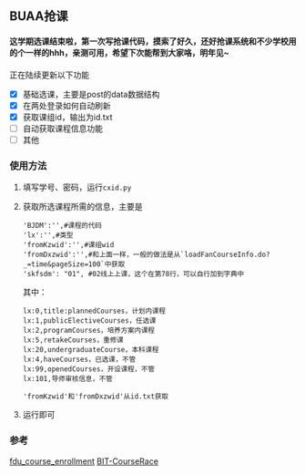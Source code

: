 ## BUAA抢课
#### 这学期选课结束啦，第一次写抢课代码，摸索了好久，还好抢课系统和不少学校用的个一样的hhh，亲测可用，希望下次能帮到大家咯，明年见~

正在陆续更新以下功能
- [x] 基础选课，主要是post的data数据结构
- [x] 在两处登录如何自动刷新
- [x] 获取课组id，输出为id.txt
- [ ] 自动获取课程信息功能
- [ ] 其他

### 使用方法
1. 填写学号、密码，运行`cxid.py`  
2. 获取所选课程所需的信息，主要是
   ```
   'BJDM':'',#课程的代码
   'lx':'',#类型
   'fromKzwid':'',#课组wid
   'fromDxzwid':'',#和上面一样，一般的做法是从`loadFanCourseInfo.do?_=time&pageSize=100`中获取
   'skfsdm': "01", #02线上上课，这个在第78行，可以自行加到字典中
   ```
   其中：
   ```
   lx:0,title:plannedCourses，计划内课程
   lx:1,publicElectiveCourses，任选课
   lx:2,programCourses，培养方案内课程
   lx:5,retakeCourses，重修课
   lx:20,undergraduateCourse，本科课程
   lx:4,haveCourses，已选课，不管
   lx:99,openedCourses，开设课程，不管
   lx:101,导师审核信息，不管

   'fromKzwid'和'fromDxzwid'从id.txt获取
   ```
   
3. 运行即可

### 参考
[fdu_course_enrollment](https://github.com/JarynWong/fdu_course_enrollment)
[BIT-CourseRace](https://github.com/Jump-Wang-111/BIT-CourseRace)
